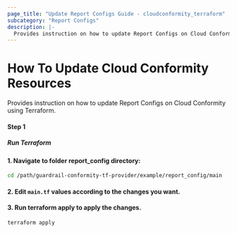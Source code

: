 ```yaml
---
page_title: "Update Report Configs Guide - cloudconformity_terraform"
subcategory: "Report Configs"
description: |-
  Provides instruction on how to update Report Configs on Cloud Conformity using Terraform.
---
```


# How To Update Cloud Conformity Resources
Provides instruction on how to update Report Configs on Cloud Conformity using Terraform.

#### Step 1

##### Run Terraform

#### 1. Navigate to folder report_config directory:
```sh
cd /path/guardrail-conformity-tf-provider/example/report_config/main
```
#### 2. Edit `main.tf` values according to the changes you want.

#### 3. Run terraform apply to apply the changes.
```sh
terraform apply
```